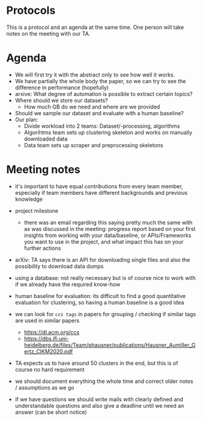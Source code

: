 Protocols
===
This is a protocol and an agenda at the same time. One person will take notes on the meeting with our TA.

# Agenda
- We will first try it with the abstract only to see how well it works. 
- We have partially the whole body the paper, so we can try to see the difference in performance (hopefully)
- arxive: What degree of automation is possible to extract certain topics?
- Where should we store our datasets?
    + How much GB do we need and where are we provided
- Should we sample our dataset and evaluate with a human baseline?
- Our plan:
    + Divide workload into 2 teams: Dataset/-processing, algorithms
    + Algorihtms team sets up clustering skeleton and works on manually downloaded data
    + Data team sets up scraper and preprocessing skeletons

# Meeting notes

- it's important to have equal contributions from every team member, especially if team members have different backgrounds and previous knowledge

- project milestone 
  - there was an email regarding this saying pretty much the same with as was discussed in the meeting: progress report based on your first insights from working with your data/baseline, or APIs/Frameworks you want to use in the project, and what impact this has on your further actions

- arXiv: TA says there is an API for downloading single files and also the possibility to download data dumps

- using a database: not really necessary but is of course nice to work with if we already have the required know-how

- human baseline for evaluation: its difficult to find a good quantitative evaluation for clustering, so having a human baseline is a good idea

- we can look for `ccs tags` in papers for grouping / checking if similar tags are used in similar papers 
  - https://dl.acm.org/ccs
  - https://dbs.ifi.uni-heidelberg.de/files/Team/phausner/publications/Hausner_Aumiller_Gertz_CIKM2020.pdf
    
- TA expects us to have around 50 clusters in the end, but this is of course no hard requirement

- we should document everything the whole time and correct older notes / assumptions as we go

- if we have questions we should write mails with clearly defined and understandable questions and also give a deadline until we need an answer (can be short notice)